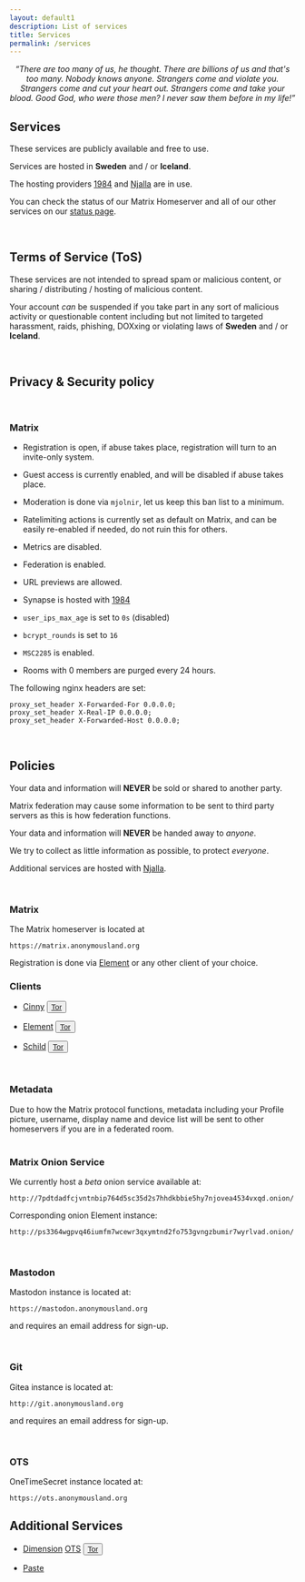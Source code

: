```yaml
---
layout: default1
description: List of services
title: Services
permalink: /services
---
```


<div style="text-align:center;">
<i>“There are too many of us, he thought. There are billions of us and that's too many. Nobody knows anyone. Strangers come and violate you. Strangers come and cut your heart out. Strangers come and take your blood. Good God, who were those men? I never saw them before in my life!” </i>
</div>

## __Services__

These services are publicly available and free to use. 

Services are hosted in __Sweden__ and / or __Iceland__.

The hosting providers [1984](https://1984.is) and [Njalla](https://njal.la) are in use.

You can check the status of our Matrix Homeserver and all of our other services on our [status page](https://status.anonymousland.org/status/services).

<br>

## __Terms of Service (ToS)__

These services are not intended to spread spam or malicious content, or sharing / distributing / hosting of malicious content.

Your account *can* be suspended if you take part in any sort of malicious activity or questionable content including but not limited to targeted harassment, raids, phishing, DOXxing or violating laws of __Sweden__ and / or __Iceland__.

<br>

## __Privacy & Security policy__

<br>

### Matrix

- Registration is open, if abuse takes place, registration will turn to an invite-only system.

- Guest access is currently enabled, and will be disabled if abuse takes place.

- Moderation is done via ``mjolnir``, let us keep this ban list to a minimum.

- Ratelimiting actions is currently set as default on Matrix, and can be easily re-enabled if needed, do not ruin this for others.

- Metrics are disabled.

- Federation is enabled.

- URL previews are allowed.

- Synapse is hosted with [1984](https://1984.hosting/GDPR/)

- `user_ips_max_age` is set to `0s` (disabled)

- `bcrypt_rounds` is set to `16`

- `MSC2285` is enabled.

- Rooms with 0 members are purged every 24 hours.

The following nginx headers are set:

```
proxy_set_header X-Forwarded-For 0.0.0.0;
proxy_set_header X-Real-IP 0.0.0.0;
proxy_set_header X-Forwarded-Host 0.0.0.0;
```

<br>

## __Policies__

Your data and information will **NEVER** be sold or shared to another party. 

Matrix federation may cause some information to be sent to third party servers as this is how federation functions.

Your data and information will **NEVER** be handed away to *anyone*.

We try to collect as little information as possible, to protect *everyone*.

Additional services are hosted with [Njalla](https://njal.la/about/).

<br>

### __Matrix__

The Matrix homeserver is located at

`https://matrix.anonymousland.org`

Registration is done via [Element](https://element.anonymousland.org) or any other client of your choice.

###  __Clients__

- [Cinny](https://cinny.anonymousland.org) <button type="button" class="btn btn-default btn-xs"><a href="http://eoeh5ggqrjh7xlvcnydznsi4l53bvtue5rejs5relab3sdcsgrdvbiqd.onion/">Tor</a></button>
- [Element](https://element.anonymousland.org) <button type="button" class="btn btn-default btn-xs"><a href="http://ghs2cajvtd3zereksquw6gxgjyiuczwduri6bunvz5budvxpgr6mvwyd.onion/">Tor</a></button>

- [Schild](https://schild.anonymousland.org) <button type="button" class="btn btn-default btn-xs"><a href="http://omm2i3fsp4n6ztqyc3tzs2fqzqdz2mdoqjzyw35qabct4lmzw7gwoiad.onion/">Tor</a></button>

<br>

  <div class="panel panel-info">
      <div class="panel-heading">
        <h3 class="panel-title">Metadata</h3>
      </div>
      <div class="panel-body">
        Due to how the Matrix protocol functions, metadata including your Profile picture, username, display name and device list will be sent to other homeservers if you are in a federated room.
      </div>
    </div>

<br>

### __Matrix Onion Service__

We currently host a *beta* onion service available at:

`http://7pdtdadfcjvntnbip764d5sc35d2s7hhdkbbie5hy7njovea4534vxqd.onion/`

Corresponding onion Element instance:

`http://ps3364wgpvq46iumfm7wcewr3qxymtnd2fo753gvngzbumir7wyrlvad.onion/`

<br>

### __Mastodon__

Mastodon instance is located at:

`https://mastodon.anonymousland.org`

and requires an email address for sign-up.

<br>

### __Git__

Gitea instance is located at:

`http://git.anonymousland.org`

and requires an email address for sign-up.

<br>

### __OTS__

OneTimeSecret instance located at:

`https://ots.anonymousland.org`

## __Additional Services__

- [Dimension](https://dimension.anonymousland.org)
[OTS](https://ots.anonymousland.org) <button type="button" class="btn btn-default btn-xs"><a href="http://up6cmathcvv3gkscop56lau3rbv4ksrafukyeibiaz2oxxlll2ftofad.onion/">Tor</a></button>

- [Paste](https://paste.anonymousland.org)